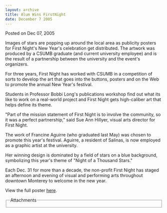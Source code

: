 ```yaml
---
layout: archive
title: Alum Wins FirstNight
date: December 7 2005
---
```





<span class="date">Posted on Dec 07, 2005    </span>
<p>Images of stars are popping up around the local area as
publicity posters for First Night&apos;s New Year&apos;s celebration get
distributed. The artwork was produced by a CSUMB graduate (and
current university employee) and is the result of a partnership
between the university and the event&apos;s organizers.</p>
<p>For three years, First Night has worked with CSUMB in a
competition of sorts to develop the art that goes into the buttons,
posters and on the Web to promote the annual New Year&apos;s
festival.</p>
<p>Students in Professor Bobbi Long&apos;s publications workshop find
out what its like to work on a real-world project and First Night
gets high-caliber art that helps define its theme.</p>
<p>&quot;Part of the mission statement of First Night is to involve the
community, so it was a perfect partnership,&quot; said Sue Ann Hillyer,
visual arts director for First Night.</p>
<p>The work of Francine Aguirre (who graduated last May) was chosen
to promote this year&apos;s festival. Aguirre, a resident of Salinas, is
now employed as a graphic artist at the university.</p>
<p>Her winning design is dominated by a field of stars on a blue
background, symbolizing this year&apos;s theme of &quot;Night of a Thousand
Stars.&quot;</p>
<p>Each Dec. 31 for more than a decade, the non-profit First Night
has staged an afternoon and evening of visual and performing arts
throughout downtown Monterey to welcome in the new year.</p>
<p>View the full poster <a href="http://news.csumb.edu/sites/default/files/65/igx_migrate/files/FirstNightposter.pdf" rel="nofollow">here</a>.</p>
<fieldset class="fieldgroup group-attachments">
<legend>Attachments</legend>
<div class="field field-type-emvideo field-field-attach-video">
<div class="field-items">
<div class="field-item odd">
<div class="emvideo emvideo-video emvideo-"/>
</div>
</div>
</div>
</fieldset>





